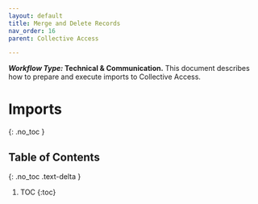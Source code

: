 ```yaml
---
layout: default
title: Merge and Delete Records 
nav_order: 16
parent: Collective Access

---
```


**_Workflow Type:_ Technical & Communication.** This document describes how to prepare and execute imports to Collective Access. 

# Imports
{: .no_toc }

## Table of Contents
{: .no_toc .text-delta }

1. TOC
{:toc}